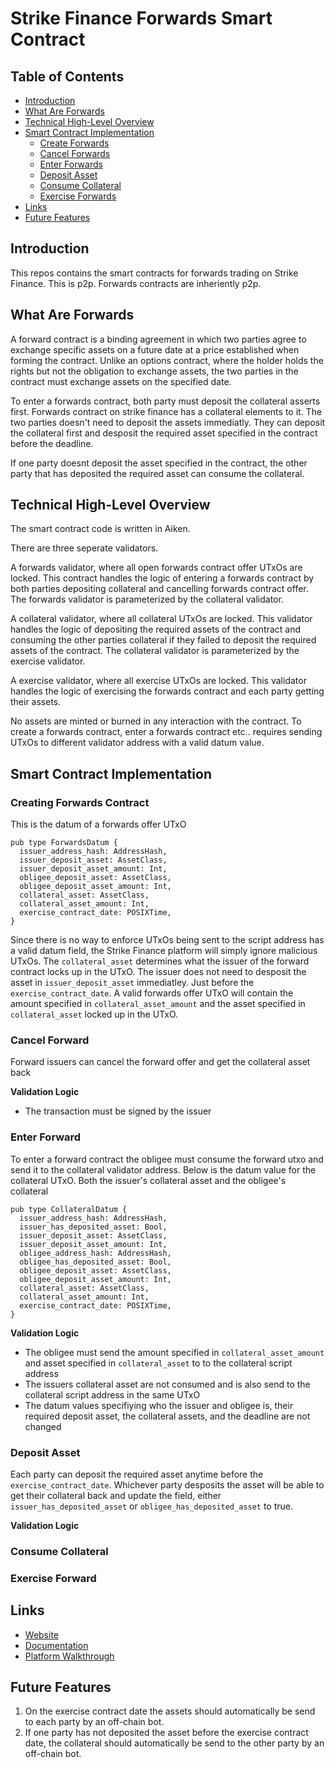 # Strike Finance Forwards Smart Contract

## Table of Contents
- [Introduction](#introduction)
- [What Are Forwards](#what-are-forwards)
- [Technical High-Level Overview](#technical-high-level-overview)
- [Smart Contract Implementation](#smart-contract-implementation)
  - [Create Forwards](#create-forwards)
  - [Cancel Forwards](#cancel-forwards)
  - [Enter Forwards](#enter-forwards)
  - [Deposit Asset](#deposit-assets)
  - [Consume Collateral](#consume-collateral)
  - [Exercise Forwards](#exercise-forwards)
- [Links](#links)
- [Future Features](#future-features)


## Introduction
This repos contains the smart contracts for forwards trading on Strike Finance. This is p2p. Forwards contracts are inheriently p2p. 

## What Are Forwards
A forward contract is a binding agreement in which two parties agree to exchange specific assets on a future date at a price established when forming the contract. Unlike an options contract, where the holder holds the rights but not the obligation to exchange assets, the two parties in the contract must exchange assets on the specified date. 

To enter a forwards contract, both party must deposit the collateral asserts first. Forwards contract on strike finance has a collateral elements to it. The two parties doesn't need to deposit the assets immediatly. They can deposit the collateral first and desposit the required asset specified in the contract before the deadline.

If one party doesnt deposit the asset specified in the contract, the other party that has deposited the required asset can consume the collateral. 

## Technical High-Level Overview
The smart contract code is written in Aiken.

There are three seperate validators. 

A forwards validator, where all open forwards contract offer UTxOs are locked. This contract handles the logic of entering a forwards contract by both parties depositing collateral and cancelling forwards contract offer. The forwards validator is parameterized by the collateral validator.

A collateral validator, where all collateral UTxOs are locked. This validator handles the logic of depositing the required assets of the contract and consuming the other parties collateral if they failed to deposit the required assets of the contract. The collateral validator is parameterized by the exercise validator.

A exercise validator, where all exercise UTxOs are locked. This validator handles the logic of exercising the forwards contract and each party getting their assets.

No assets are minted or burned in any interaction with the contract. To create a forwards contract, enter a forwards contract etc.. requires sending UTxOs to different validator address with a valid datum value. 

## Smart Contract Implementation

### Creating Forwards Contract
This is the datum of a forwards offer UTxO
```
pub type ForwardsDatum {
  issuer_address_hash: AddressHash,
  issuer_deposit_asset: AssetClass,
  issuer_deposit_asset_amount: Int,
  obligee_deposit_asset: AssetClass,
  obligee_deposit_asset_amount: Int,
  collateral_asset: AssetClass,
  collateral_asset_amount: Int,
  exercise_contract_date: POSIXTime,
}
```
Since there is no way to enforce UTxOs being sent to the script address has a valid datum field, the Strike Finance platform will simply ignore malicious UTxOs. The `collateral_asset` determines what the issuer of the forward contract locks up in the UTxO. The issuer does not need to desposit the asset in `issuer_deposit_asset` immediatley. Just before the `exercise_contract_date`. A valid forwards offer UTxO will contain the amount specified in `collateral_asset_amount` and the asset specified in `collateral_asset` locked up in the UTxO. 

### Cancel Forward
Forward issuers can cancel the forward offer and get the collateral asset back 

**Validation Logic**
* The transaction must be signed by the issuer 

### Enter Forward 
To enter a forward contract the obligee must consume the forward utxo and send it to the collateral validator address. Below is the datum value for the collateral UTxO. Both the issuer's collateral asset and the obligee's collateral 
```
pub type CollateralDatum {
  issuer_address_hash: AddressHash,
  issuer_has_deposited_asset: Bool,
  issuer_deposit_asset: AssetClass,
  issuer_deposit_asset_amount: Int,
  obligee_address_hash: AddressHash,
  obligee_has_deposited_asset: Bool,
  obligee_deposit_asset: AssetClass,
  obligee_deposit_asset_amount: Int,
  collateral_asset: AssetClass,
  collateral_asset_amount: Int,
  exercise_contract_date: POSIXTime,
}
```

**Validation Logic**
* The obligee must send the amount specified in `collateral_asset_amount` and asset specified in `collateral_asset` to to the collateral script address
* The issuers collateral asset are not consumed and is also send to the collateral script address in the same UTxO
* The datum values specifiying who the issuer and obligee is, their required deposit asset, the collateral assets, and the deadline are not changed


### Deposit Asset
Each party can deposit the required asset anytime before the `exercise_contract_date`. Whichever party desposits the asset will be able to get their collateral back and update the field, either `issuer_has_deposited_asset` or `obligee_has_deposited_asset` to true.

**Validation Logic**


### Consume Collateral

### Exercise Forward 

## Links
- [Website](https://www.strikefinance.org/forwards)
- [Documentation](https://docs.strikefinance.org/)
- [Platform Walkthrough](https://youtu.be/l7Qaizf4NtI)

## Future Features

1. On the exercise contract date the assets should automatically be send to each party by an off-chain bot.
2. If one party has not deposited the asset before the exercise contract date, the collateral should automatically be send to the other party by an off-chain bot.

